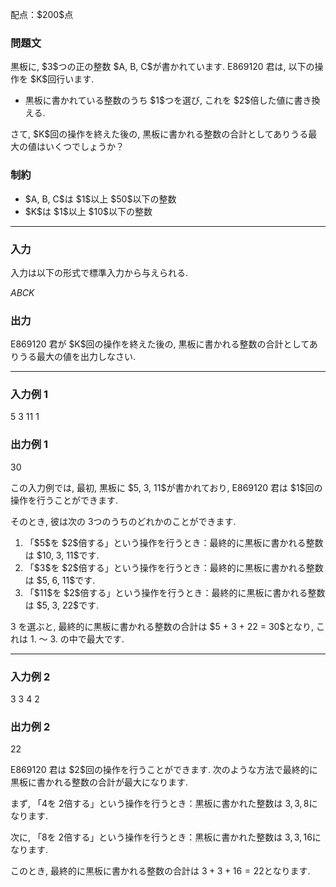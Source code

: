 
<div>

<span>

<span>

<p>
配点：$200$点
</p>

<div>

<section>

### **問題文**

<p>
黒板に, $3$つの正の整数 $A, B, C$が書かれています. E869120 君は, 以下の操作を $K$回行います.  
</p>

<ul>

<li>
黒板に書かれている整数のうち $1$つを選び, これを $2$倍した値に書き換える.  
</li>

</ul>

<p>
さて, $K$回の操作を終えた後の, 黒板に書かれる整数の合計としてありうる最大の値はいくつでしょうか？  
</p>

</section>

</div>

<div>

<section>

### **制約**

<ul>

<li>
$A, B, C$は $1$以上 $50$以下の整数
</li>

<li>
$K$は $1$以上 $10$以下の整数
</li>

</ul>

</section>

</div>

---

<div>

<div>

<section>

### **入力**

<p>
入力は以下の形式で標準入力から与えられる.  
</p>

<div>

$A$$B$$C$$K$
</div>

</section>

</div>

<div>

<section>

### **出力**

<p>
E869120 君が $K$回の操作を終えた後の, 黒板に書かれる整数の合計としてありうる最大の値を出力しなさい.  
</p>

</section>

</div>

</div>

---

<div>

<section>

### **入力例 1**

<div>

5 3 11
1

</div>

</section>

</div>

<div>

<section>

### **出力例 1**

<div>

30

</div>

<p>
この入力例では, 最初, 黒板に $5, 3, 11$が書かれており, E869120 君は $1$回の操作を行うことができます.

そのとき, 彼は次の $3$つのうちのどれかのことができます.  
</p>

<ol>

<li>
「$5$を $2$倍する」という操作を行うとき：最終的に黒板に書かれる整数は $10, 3, 11$です.
</li>

<li>
「$3$を $2$倍する」という操作を行うとき：最終的に黒板に書かれる整数は $5, 6, 11$です.
</li>

<li>
「$11$を $2$倍する」という操作を行うとき：最終的に黒板に書かれる整数は $5, 3, 22$です.
</li>

</ol>

<p>
3 を選ぶと, 最終的に黒板に書かれる整数の合計は $5 + 3 + 22 = 30$となり, これは 1. 〜 3. の中で最大です.  
</p>

</section>

</div>

---

<div>

<section>

### **入力例 2**

<div>

3 3 4
2

</div>

</section>

</div>

<div>

<section>

### **出力例 2**

<div>

22

</div>

<p>
E869120 君は $2$回の操作を行うことができます. 次のような方法で最終的に黒板に書かれる整数の合計が最大になります.

まず, 「$4$を $2$倍する」という操作を行うとき：黒板に書かれた整数は $3, 3, 8$になります.

次に, 「$8$を $2$倍する」という操作を行うとき：黒板に書かれた整数は $3, 3, 16$になります.

このとき, 最終的に黒板に書かれる整数の合計は $3 + 3 + 16 = 22$となります.  
</p>

</section>

</div>

</span>

</span>

</div>
